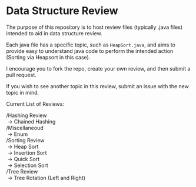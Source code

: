# Data Structure Review

The purpose of this repository is to host review files (typically .java files) intended to aid in data structure review.    

Each java file has a specific topic, such as `HeapSort.java`, and aims to provide easy to understand java code to perform the
intended action (Sorting via Heapsort in this case).    

I encourage you to fork the repo, create your own review, and then submit a pull request.    

If you wish to see another topic in this review, submit an issue with the new topic in mind.    

Current List of Reviews:  

/Hashing Review  
&nbsp;-> Chained Hashing    
/Miscellaneoud  
&nbsp;-> Enum    
/Sorting Review  
&nbsp;-> Heap Sort    
&nbsp;-> Insertion Sort    
&nbsp;-> Quick Sort    
&nbsp;-> Selection Sort    
/Tree Review  
&nbsp;-> Tree Rotation (Left and Right)    

